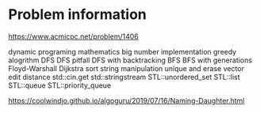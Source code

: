 # Problem information

<https://www.acmicpc.net/problem/1406>

dynamic programing
mathematics
big number
implementation
greedy alogrithm
DFS
DFS pitfall
DFS with backtracking
BFS
BFS with generations
Floyd-Warshall
Dijkstra
sort
string manipulation
unique and erase vector
edit distance
std::cin.get
std::stringstream
STL::unordered_set
STL::list
STL::queue
STL::priority_queue

<https://coolwindjo.github.io/algoguru/2019/07/16/Naming-Daughter.html>
